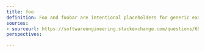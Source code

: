 ```yaml
---
title: foo
definition: Foo and foobar are intentional placeholders for generic examples, files, or programs. They are commonly used words to name variables, usually in examples that do not necessarily matter.
sources: 
- sourceurl: https://softwareengineering.stackexchange.com/questions/69788/what-is-the-history-of-the-use-of-foo-and-bar-in-source-code-examples/69807
perspectives: 

---
```

